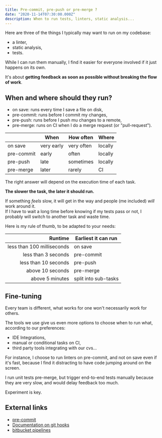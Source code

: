 ```yaml
---
title: Pre-commit, pre-push or pre-merge ?
date: "2020-11-14T07:30:00.000Z"
description: When to run tests, linters, static analysis...
---
```


Here are three of the things I typically may want to run on my codebase:

* a linter,
* static analysis,
* tests.

While I can run them manually, I find it easier for everyone involved if it just happens on its own.

It's about **getting feedback as soon as possible without breaking the flow of work**.

## When and where should they run?

* on save: runs every time I save a file on disk,
* pre-commit: runs before I commit my changes,
* pre-push: runs before I push mu changes to a remote,
* pre-merge: runs on CI when I do a merge request (or "pull-request").

|   |When|How often|Where|
|---|---|---|---|
|on save|very early|very often|locally|
|pre-commit|early|often|locally|
|pre-push|late|sometimes|locally|
|pre-merge|later|rarely|CI|

The right answer will depend on the execution time of each task. 

**The slower the task, the later it should run.**

If something *feels* slow, it will get in the way and people (me included) *will* work around it.  
If I have to wait a long time before knowing if my tests pass or not, I probably will switch to another task and waste time.

Here is my rule of thumb, to be adapted to your needs:

|Runtime|Earliest it can run|
|--:|---|
|less than 100 milliseconds|on save|
|less than 3 seconds|pre-commit|
|less than 10 seconds|pre-push|
|above 10 seconds|pre-merge|
|above 5 minutes|split into sub-tasks|

## Fine-tuning

Every team is different, what works for one won't necessarily work for others.

The tools we use give us even more options to choose when to run what, according to our preferences:

* IDE Integrations,
* manual or conditional tasks on CI,
* third party tools integrating with our cvs...

For instance, I choose to run linters on pre-commit, and not on save even if it's fast, because I find it distracting to have code jumping around on the screen.

I run unit tests pre-merge, but trigger end-to-end tests manually because they are very slow, and would delay feedback too much.

Experiment is key.

## External links

* [pre-commit](https://pre-commit.com)
* [Documentation on git hooks](https://git-scm.com/book/en/v2/Customizing-Git-Git-Hooks)
* [bitbucket pipelines](https://support.atlassian.com/bitbucket-cloud/docs/get-started-with-bitbucket-pipelines/)